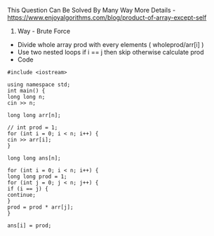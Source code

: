 This Question Can Be Solved By Many Way
More Details  - https://www.enjoyalgorithms.com/blog/product-of-array-except-self
​
1. Way - Brute Force
- Divide whole array prod with every elements ( wholeprod/arr[i] )
- Use two nested loops if i == j then skip otherwise calculate prod
- Code
```
#include <iostream>
​
using namespace std;
int main() {
long long n;
cin >> n;
​
long long arr[n];
​
// int prod = 1;
for (int i = 0; i < n; i++) {
cin >> arr[i];
}
​
long long ans[n];
​
for (int i = 0; i < n; i++) {
long long prod = 1;
for (int j = 0; j < n; j++) {
if (i == j) {
continue;
}
prod = prod * arr[j];
}
​
ans[i] = prod;
